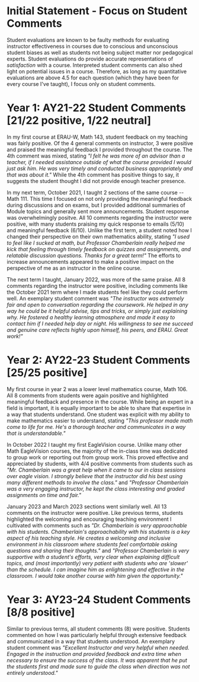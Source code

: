 <!-- As it relates to Student Course Evaluations, a narrative should be provided that recognizes student input and illustrates any trends, positive or negative, with a brief explanation. -->
# Initial Statement - Focus on Student Comments
Student evaluations are known to be faulty methods for evaluating instructor effectiveness in courses due to conscious and unconscious student biases as well as students not being subject matter nor pedagogical experts. Student evaluations do provide accurate representations of *satisfaction* with a course. Interpreted student comments can also shed light on potential issues in a course. Therefore, as long as my quantitative evaluations are above 4.5 for each question (which they have been for every course I've taught), I focus only on student comments.

# Year 1: AY21-22 Student Comments [21/22 positive, 1/22 neutral]
In my first course at ERAU-W, Math 143, student feedback on my teaching was fairly positive. Of the 4 general comments on instructor, 3 were positive and praised the meaningful feedback I provided throughout the course. The 4th comment was mixed, stating *"I felt he was more of an advisor than a teacher, if I needed assistance outside of what the course provided I would just ask him. He was very timely and conducted business appropriately and that was about it."* While the 4th comment has positive things to say, it suggests the student thought I did not provide enough teacher presence. 

In my next term, October 2021, I taught 2 sections of the same course -- Math 111. This time I focused on not only providing the meaningful feedback during discussions and on exams, but I provided additional summaries of Module topics and generally sent more announcements. Student response was overwhelmingly positve. All 10 comments regarding the instructor were positive, with many students praising my quick response to emails (5/10) and meaningful feedback (6/10). Unlike the first term, a student noted how I changed their perspective on their own mathematics ability, stating *"I used to feel like I sucked at math, but Professor Chamberlain really helped me kick that feeling through timely feedback on quizzes and assignments, and relatable discussion questions. Thanks for a great term!"* The efforts to increase announcements appeared to make a positive impact on the perspective of me as an instructor in the online course. 

The next term I taught, January 2022, was more of the same praise. All 8 comments regarding the instructor were positive, including comments like the October 2021 term where I made students feel like they could perform well. An exemplary student comment was *"The instructor was extremely fair and open to conversation regarding the coursework. He helped in any way he could be it helpful advise, tips and tricks, or simply just explaining why. He fostered a healthy learning atmosphere and made it easy to contact him if I needed help day or night. His willingness to see me succeed and genuine care reflects highly upon himself, his peers, and ERAU. Great work!"*

# Year 2: AY22-23 Student Comments [25/25 positive]
My first course in year 2 was a lower level mathematics course, Math 106. All 8 comments from students were again positive and highlighted meaningful feedback and presence in the course. While being an expert in a field is important, it is equally important to be able to share that expertise in a way that students understand. One student was explicit with my ability to make mathematics easier to understand, stating *"This professor made math come to life for me. He's a thorough teacher and communicates in a way that is understandable."*

In October 2022 I taught my first EagleVision course. Unlike many other Math EagleVision courses, the majority of the in-class time was dedicated to group work or reporting out from group work. This proved effective and appreciated by students, with 4/4 positive comments from students such as *"Mr. Chamberlain was a great help when it came to our in class sessions over eagle vision. I strongly believe that the instructor did his best using many different methods to involve the class."* and *"Professor Chamberlain was a very engaging instructor, he kept the class interesting and graded assignments on time and fair."*

January 2023 and March 2023 sections went similarly well. All 13 comments on the instructor were positive. Like previous terms, students highlighted the welcoming and encouraging teaching environment I cultivated with comments such as *"Dr. Chamberlain is very approachable with his students. Chamberlain's approachability with his students is a key aspect of his teaching style. He creates a welcoming and inclusive environment in his classroom where students feel comfortable asking questions and sharing their thoughts."* and *"Professor Chamberlain is very supportive with a student's efforts, very clear when explaining difficult topics, and (most importantly) very patient with students who are 'slower' than the schedule. I can imagine him as enlightening and effective in the classroom. I would take another course with him given the opportunity."*

# Year 3: AY23-24 Student Comments [8/8 positive]
Similar to previous terms, all student comments (8) were positive. Students commented on how I was particularly helpful through extensive feedback and communicated in a way that students understood. An exemplary student comment was *"Excellent Instructor and very helpful when needed. Engaged in the instruction and provided feedback and extra time when necessary to ensure the success of the class. It was apparent that he put the students first and made sure to guide the class when direction was not entirely understood."*